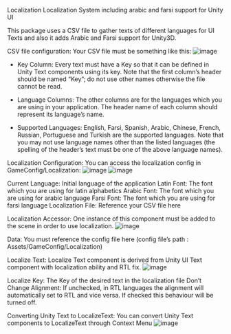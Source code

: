 Localization
Localization System including arabic and farsi support for Unity UI

This package uses a CSV file to gather texts of different languages for UI Texts and also it adds Arabic and Farsi support for Unity3D.


CSV file configuration: Your CSV file must be something like this:
![image](https://github.com/RasoulSh/Localization/assets/17119993/fb2b313f-4843-4fb1-895c-fa0145a1b4c0)

- Key Column: Every text must have a Key so that it can be defined in Unity Text components using its key. Note that the first column’s header should be named “Key”; do not use other names otherwise the file cannot be read.

- Language Columns: The other columns are for the languages which you are using in your application. The header name of each column should represent its language’s name.

- Supported Languages: English, Farsi, Spanish, Arabic, Chinese, French, Russian, Portuguese and Turkish are the supported languages. Note that you may not use language names other than the listed languages (the spelling of the header’s text must be one of the above language names).



Localization Configuration: You can access the localization config in GameConfig/Localization:
![image](https://github.com/RasoulSh/Localization/assets/17119993/c3259871-deeb-4b90-b096-d0078ef11371)
![image](https://github.com/RasoulSh/Localization/assets/17119993/d8b87394-df6a-4018-a8a8-9a5172681412)

Current Language: Initial language of the application
Latin Font: The font which you are using for latin alphabetics
Arabic Font: The font which you are using for arabic language
Farsi Font: The font which you are using for farsi language
Localization File: Reference your CSV file here



Localization Accessor: One instance of this component must be added to the scene in order to use localization.
![image](https://github.com/RasoulSh/Localization/assets/17119993/4f19d696-4a60-4c1d-841b-e1d4fe76103f)

Data: You must reference the config file here (config file’s path : Assets/GameConfig/Localization)

Localize Text: Localize Text component is derived from Unity UI Text component with localization ability and RTL fix.
![image](https://github.com/RasoulSh/Localization/assets/17119993/9e96be12-3082-44e6-b32f-935bf98f7dc4)

Localize Key: The Key of the desired text in the localization file
Don’t Change Alignment: If unchecked, in RTL languages the alignment will automatically set to RTL and vice versa. If checked this behaviour will be turned off.



Converting Unity Text to LocalizeText: You can convert Unity Text components to LocalizeText through Context Menu
![image](https://github.com/RasoulSh/Localization/assets/17119993/6dfae40a-3a40-4c1c-b4df-32cfcbfcc73e)



